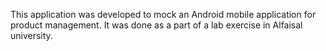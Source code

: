 This application was developed to mock an Android mobile application for product management.
It was done as a part of a lab exercise in Alfaisal university.